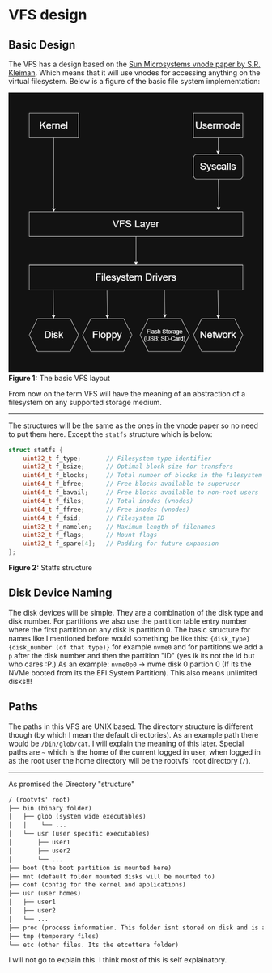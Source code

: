 # VFS design

## Basic Design

The VFS has a design based on the [Sun Microsystems vnode paper by S.R. Kleiman](https://www.cs.fsu.edu/~awang/courses/cop5611_s2024/vnode.pdf). Which means
that it will use vnodes for accessing anything on the virtual filesystem. Below is a figure of the basic file system implementation:

![The basic VFS layout](media_VFS/basic-vfs-design.png) </br>
**Figure 1:** The basic VFS layout

From now on the term VFS will have the meaning of an abstraction of a filesystem on any supported storage medium.

---

The structures will be the same as the ones in the vnode paper so no need to put them here. Except the `statfs` structure which is below:

```c
struct statfs {
    uint32_t f_type;       // Filesystem type identifier
    uint32_t f_bsize;      // Optimal block size for transfers
    uint64_t f_blocks;     // Total number of blocks in the filesystem
    uint64_t f_bfree;      // Free blocks available to superuser
    uint64_t f_bavail;     // Free blocks available to non-root users
    uint64_t f_files;      // Total inodes (vnodes)
    uint64_t f_ffree;      // Free inodes (vnodes)
    uint64_t f_fsid;       // Filesystem ID
    uint32_t f_namelen;    // Maximum length of filenames
    uint32_t f_flags;      // Mount flags
    uint32_t f_spare[4];   // Padding for future expansion
};
```

**Figure 2:** Statfs structure </br>

## Disk Device Naming

The disk devices will be simple. They are a combination of the disk type and disk number. For partitions we also use the partition table entry number where the first partition on any disk is partition 0. The basic structure for names like I mentioned before would something be like this: `{disk_type}{disk_number (of that type)}` for example `nvme0` and for partitions we add a `p` after the disk number and then the partition "ID" (yes ik its not the id but who cares :P.) As an example: `nvme0p0` -> nvme disk 0 partion 0 (If its the NVMe booted from its the EFI System Partition). This also means unlimited disks!!!

## Paths

The paths in this VFS are UNIX based. The directory structure is different though (by which I mean the default directories). As an example path there would be `/bin/glob/cat`. I will explain the meaning of this later. Special paths are `~` which is the home of the current logged in user, when logged in as the root user the home directory will be the rootvfs' root directory (`/`). </br>

---

As promised the Directory "structure"

```txt
/ (rootvfs' root)
├── bin (binary folder)
│   ├── glob (system wide executables)
│   │    └── ...
│   └── usr (user specific executables)
│       ├── user1
│       ├── user2
│       └── ...
├── boot (the boot partition is mounted here)
├── mnt (default folder mounted disks will be mounted to)
├── conf (config for the kernel and applications)
├── usr (user homes)
│   ├── user1
│   ├── user2
│   └── ...
├── proc (process information. This folder isnt stored on disk and is a "ramfs" so to say)
├── tmp (temporary files)
└── etc (other files. Its the etcettera folder)
```

I will not go to explain this. I think most of this is self explainatory.
